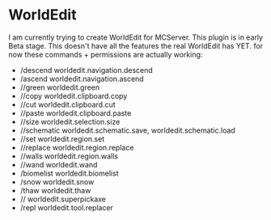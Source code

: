 WorldEdit
=========
I am currently trying to create WorldEdit for MCServer. This plugin is in early Beta stage.
This doesn't have all the features the real WorldEdit has YET. for now these commands + permissions are actually working:
* /descend      worldedit.navigation.descend
* /ascend       worldedit.navigation.ascend
* //green       worldedit.green
* //copy        worldedit.clipboard.copy
* //cut         worldedit.clipboard.cut
* //paste       worldedit.clipboard.paste
* //size        worldedit.selection.size
* //schematic	worldedit.schematic.save, worldedit.schematic.load
* //set         worldedit.region.set
* //replace     worldedit.region.replace
* //walls       worldedit.region.walls
* //wand        worldedit.wand
* /biomelist    worldedit.biomelist
* /snow         worldedit.snow
* /thaw         worldedit.thaw
* //            worldedit.superpickaxe
* /repl          worldedit.tool.replacer
